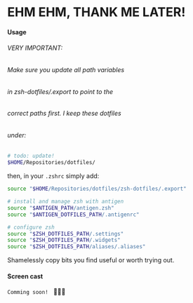 # EHM EHM, THANK ME LATER!

#### Usage

###### VERY IMPORTANT:
######   Make sure you update all path variables
######   in zsh-dotfiles/.export to point to the
######   correct paths first. I keep these dotfiles
######   under:

```bash
# todo: update!
$HOME/Repositories/dotfiles/
```

then, in your `.zshrc` simply add:
```bash
source "$HOME/Repositories/dotfiles/zsh-dotfiles/.export"

# install and manage zsh with antigen
source "$ANTIGEN_PATH/antigen.zsh"
source "$ANTIGEN_DOTFILES_PATH/.antigenrc"

# configure zsh
source "$ZSH_DOTFILES_PATH/.settings"
source "$ZSH_DOTFILES_PATH/.widgets"
source "$ZSH_DOTFILES_PATH/aliases/.aliases"

```

Shamelessly copy bits you find useful or worth trying out.

#### Screen cast

`Comming soon!`
   👏🍻🍻
